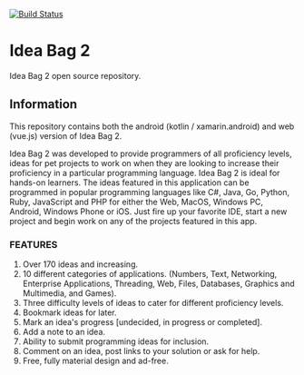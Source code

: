 [![Build Status](https://travis-ci.org/mclintprojects/ideabag2.svg?branch=master)](https://travis-ci.org/mclintprojects/ideabag2)

# Idea Bag 2

Idea Bag 2 open source repository.

## Information

This repository contains both the android (kotlin / xamarin.android) and web (vue.js) version of Idea Bag 2.

Idea Bag 2 was developed to provide programmers of all proficiency levels, ideas for pet projects to work on when they are looking to increase their proficiency in a particular programming language. Idea Bag 2 is ideal for hands-on learners. The ideas featured in this application can be programmed in popular programming languages like C#, Java, Go, Python, Ruby, JavaScript and PHP for either the Web, MacOS, Windows PC, Android, Windows Phone or iOS. Just fire up your favorite IDE, start a new project and begin work on any of the projects featured in this app.

### FEATURES

1. Over 170 ideas and increasing.
2. 10 different categories of applications. (Numbers, Text, Networking, Enterprise Applications, Threading, Web, Files, Databases, Graphics and Multimedia, and Games).
3. Three difficulty levels of ideas to cater for different proficiency levels.
4. Bookmark ideas for later.
5. Mark an idea's progress [undecided, in progress or completed].
6. Add a note to an idea.
7. Ability to submit programming ideas for inclusion.
8. Comment on an idea, post links to your solution or ask for help.
9. Free, fully material design and ad-free.
